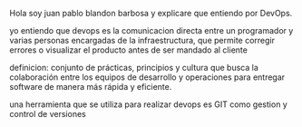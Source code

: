 Hola soy juan pablo blandon barbosa y explicare que entiendo por DevOps.

yo entiendo que devops es la comunicacion directa entre un programador y varias personas encargadas de la infraestructura, que permite corregir errores o visualizar el producto antes de ser mandado al cliente

definicion: conjunto de prácticas, principios y cultura que busca la colaboración entre los equipos de desarrollo y operaciones para entregar software de manera más rápida y eficiente. 

una herramienta que se utiliza para realizar devops es GIT como gestion y control de versiones
